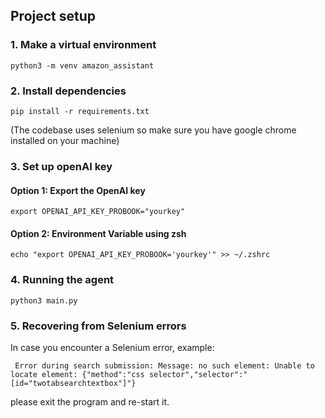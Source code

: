 ## Project setup

### 1. Make a virtual environment
```
python3 -m venv amazon_assistant
```

### 2. Install dependencies
```
pip install -r requirements.txt
```
(The codebase uses selenium so make sure you have google chrome installed on your machine)

### 3. Set up openAI key

#### Option 1: Export the OpenAI key
```
export OPENAI_API_KEY_PROBOOK="yourkey"
```

#### Option 2: Environment Variable using zsh
```
echo "export OPENAI_API_KEY_PROBOOK='yourkey'" >> ~/.zshrc
```

### 4. Running the agent
```
python3 main.py
```

### 5. Recovering from Selenium errors

In case you encounter a Selenium error, example:
```
 Error during search submission: Message: no such element: Unable to locate element: {"method":"css selector","selector":"[id="twotabsearchtextbox"]"}
```
please exit the program and re-start it. 